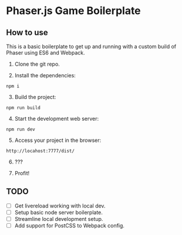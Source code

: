 # Phaser.js Game Boilerplate

## How to use
This is a basic boilerplate to get up and running with a custom build of Phaser using ES6 and Webpack.

1. Clone the git repo.

2. Install the dependencies:

`npm i`

3. Build the project:

`npm run build`

4. Start the development web server:

`npm run dev`

5. Access your project in the browser:

`http://locahost:7777/dist/`

6. ???

7. Profit!

## TODO
- [ ] Get livereload working with local dev.
- [ ] Setup basic node server boilerplate.
- [ ] Streamline local development setup.
- [ ] Add support for PostCSS to Webpack config.